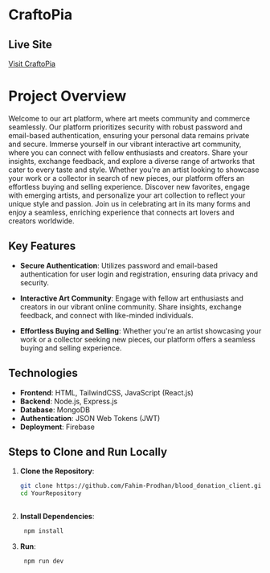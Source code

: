 # CraftoPia

## Live Site
[Visit CraftoPia](https://art-craft-2ddac.web.app)

# Project Overview

Welcome to our art platform, where art meets community and commerce seamlessly. Our platform prioritizes security with robust password and email-based authentication, ensuring your personal data remains private and secure. Immerse yourself in our vibrant interactive art community, where you can connect with fellow enthusiasts and creators. Share your insights, exchange feedback, and explore a diverse range of artworks that cater to every taste and style. Whether you're an artist looking to showcase your work or a collector in search of new pieces, our platform offers an effortless buying and selling experience. Discover new favorites, engage with emerging artists, and personalize your art collection to reflect your unique style and passion. Join us in celebrating art in its many forms and enjoy a seamless, enriching experience that connects art lovers and creators worldwide.



## Key Features

- **Secure Authentication**: Utilizes password and email-based authentication for user login and registration, ensuring data privacy and security.

- **Interactive Art Community**: Engage with fellow art enthusiasts and creators in our vibrant online community. Share insights, exchange feedback, and connect with like-minded individuals.

- **Effortless Buying and Selling**: Whether you're an artist showcasing your work or a collector seeking new pieces, our platform offers a seamless buying and selling experience.

## Technologies
- **Frontend**: HTML, TailwindCSS, JavaScript (React.js)
- **Backend**: Node.js, Express.js
- **Database**: MongoDB
- **Authentication**: JSON Web Tokens (JWT)
- **Deployment**: Firebase

## Steps to Clone and Run Locally

1. **Clone the Repository**:
   ```bash
   git clone https://github.com/Fahim-Prodhan/blood_donation_client.git
   cd YourRepository
  
2. **Install Dependencies**:
   ```bash
    npm install

3. **Run**:
   ```bash
    npm run dev

